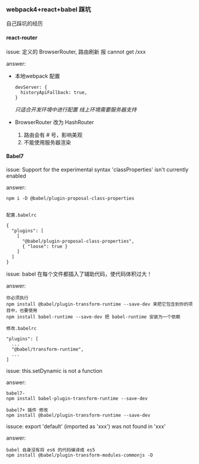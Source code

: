 ### webpack4+react+babel 踩坑
自己踩坑的经历 

#### react-router

issue: 定义的 BrowserRouter, 路由刷新 报 cannot get /xxx

answer:  
* 本地webpack 配置 
  ``` 
  devServer: {
    historyApiFallback: true,
  }
  ```
  *只适合开发环境中进行配置*
  *线上环境需要服务器支持*

* BrowserRouter 改为 HashRouter   
  1. 路由会有 # 号，影响美观
  2. 不能使用服务器渲染

#### Babel7

issue: Support for the experimental syntax 'classProperties' isn't currently enabled 

answer: 

```
npm i -D @babel/plugin-proposal-class-properties


配置.babelrc 

{ 
  "plugins": [ 
    [
      "@babel/plugin-proposal-class-properties", 
      { "loose": true }
    ] 
  ] 
}   

```

issue: babel 在每个文件都插入了辅助代码，使代码体积过大！

answer: 
```
你必须执行 
npm install @babel/plugin-transform-runtime --save-dev 来把它包含到你的项目中，也要使用 
npm install babel-runtime --save-dev 把 babel-runtime 安装为一个依赖

修改.babelrc

"plugins": [
  ...
  "@babel/transform-runtime",
  ...
]
```

issue: this.setDynamic is not a function

answer: 
```
babel7-
npm install babel-plugin-transform-runtime --save-dev

babel7+ 插件 修改
npm install @babel/plugin-transform-runtime --save-dev
```

issuce: export 'default' (imported as 'xxx') was not found in 'xxx' 

answer: 
```
babel 自身没有将 es6 的代码编译成 es5
npm install @babel/plugin-transform-modules-commonjs -D
```